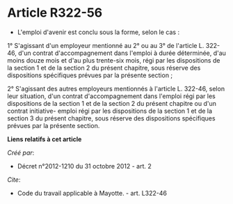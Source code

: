 # Article R322-56

- L'emploi d'avenir est conclu sous la forme, selon le cas : 

1° S'agissant d'un employeur mentionné au 2° ou au 3° de l'article L. 322-46, d'un contrat d'accompagnement dans l'emploi à
durée déterminée, d'au moins douze mois et d'au plus trente-six mois, régi par les dispositions de la section 1 et de la
section 2 du présent chapitre, sous réserve des dispositions spécifiques prévues par la présente section ; 

2° S'agissant des autres employeurs mentionnés à l'article L. 322-46, selon leur situation, d'un contrat d'accompagnement
dans l'emploi régi par les dispositions de la section 1 et de la section 2 du présent chapitre ou d'un contrat initiative-
emploi régi par les dispositions de la section 1 et de la section 3 du présent chapitre, sous réserve des dispositions
spécifiques prévues par la présente section.

**Liens relatifs à cet article**

_Créé par_:

  - Décret n°2012-1210 du 31 octobre 2012 - art. 2

_Cite_:

  - Code du travail applicable à Mayotte. - art. L322-46
